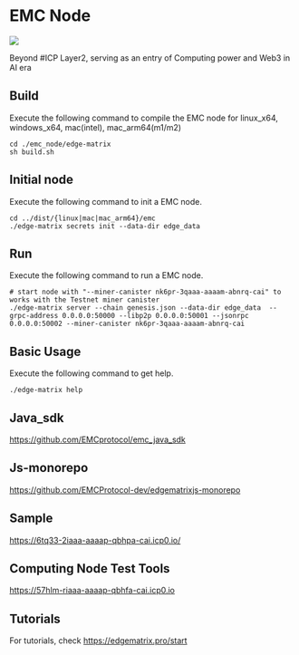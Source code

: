 # EMC Node

![](https://edgematrix.pro/_nuxt/logo.661b4f8c.png)

Beyond #ICP Layer2, serving as an entry of Computing power and Web3 in AI era

## Build
Execute the following command to compile the EMC node for linux_x64, windows_x64, mac(intel), mac_arm64(m1/m2)

```shell
cd ./emc_node/edge-matrix
sh build.sh
```

## Initial node
Execute the following command to init a EMC node.

```shell
cd ../dist/{linux|mac|mac_arm64}/emc
./edge-matrix secrets init --data-dir edge_data 
```
## Run
Execute the following command to run a EMC node.
```shell
# start node with "--miner-canister nk6pr-3qaaa-aaaam-abnrq-cai" to works with the Testnet miner canister 
./edge-matrix server --chain genesis.json --data-dir edge_data  --grpc-address 0.0.0.0:50000 --libp2p 0.0.0.0:50001 --jsonrpc 0.0.0.0:50002 --miner-canister nk6pr-3qaaa-aaaam-abnrq-cai 
```

## Basic Usage
Execute the following command to get help.
```shell
./edge-matrix help
```

## Java_sdk
https://github.com/EMCprotocol/emc_java_sdk

## Js-monorepo
https://github.com/EMCProtocol-dev/edgematrixjs-monorepo

## Sample
https://6tq33-2iaaa-aaaap-qbhpa-cai.icp0.io/

## Computing Node Test Tools
https://57hlm-riaaa-aaaap-qbhfa-cai.icp0.io

## Tutorials
For tutorials, check https://edgematrix.pro/start
